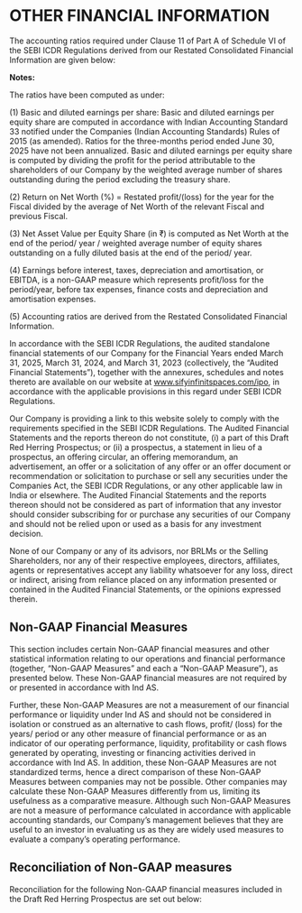 # OTHER FINANCIAL INFORMATION

The accounting ratios required under Clause 11 of Part A of Schedule VI of the SEBI ICDR Regulations derived from our Restated Consolidated Financial Information are given below:

**Notes:**

The ratios have been computed as under:

(1) Basic and diluted earnings per share: Basic and diluted earnings per equity share are computed in accordance with Indian Accounting Standard 33 notified under the Companies (Indian Accounting Standards) Rules of 2015 (as amended). Ratios for the three-months period ended June 30, 2025 have not been annualized. Basic and diluted earnings per equity share is computed by dividing the profit for the period attributable to the shareholders of our Company by the weighted average number of shares outstanding during the period excluding the treasury share.

(2) Return on Net Worth (%) = Restated profit/(loss) for the year for the Fiscal divided by the average of Net Worth of the relevant Fiscal and previous Fiscal.

(3) Net Asset Value per Equity Share (in ₹) is computed as Net Worth at the end of the period/ year / weighted average number of equity shares outstanding on a fully diluted basis at the end of the period/ year.

(4) Earnings before interest, taxes, depreciation and amortisation, or EBITDA, is a non-GAAP measure which represents profit/loss for the period/year, before tax expenses, finance costs and depreciation and amortisation expenses.

(5) Accounting ratios are derived from the Restated Consolidated Financial Information.

In accordance with the SEBI ICDR Regulations, the audited standalone financial statements of our Company for the Financial Years ended March 31, 2025, March 31, 2024, and March 31, 2023 (collectively, the “Audited Financial Statements”), together with the annexures, schedules and notes thereto are available on our website at www.sifyinfinitspaces.com/ipo, in accordance with the applicable provisions in this regard under SEBI ICDR Regulations.

Our Company is providing a link to this website solely to comply with the requirements specified in the SEBI ICDR Regulations. The Audited Financial Statements and the reports thereon do not constitute, (i) a part of this Draft Red Herring Prospectus; or (ii) a prospectus, a statement in lieu of a prospectus, an offering circular, an offering memorandum, an advertisement, an offer or a solicitation of any offer or an offer document or recommendation or solicitation to purchase or sell any securities under the Companies Act, the SEBI ICDR Regulations, or any other applicable law in India or elsewhere. The Audited Financial Statements and the reports thereon should not be considered as part of information that any investor should consider subscribing for or purchase any securities of our Company and should not be relied upon or used as a basis for any investment decision.

None of our Company or any of its advisors, nor BRLMs or the Selling Shareholders, nor any of their respective employees, directors, affiliates, agents or representatives accept any liability whatsoever for any loss, direct or indirect, arising from reliance placed on any information presented or contained in the Audited Financial Statements, or the opinions expressed therein.

## Non-GAAP Financial Measures

This section includes certain Non-GAAP financial measures and other statistical information relating to our operations and financial performance (together, “Non-GAAP Measures” and each a “Non-GAAP Measure”), as presented below. These Non-GAAP financial measures are not required by or presented in accordance with Ind AS.

Further, these Non-GAAP Measures are not a measurement of our financial performance or liquidity under Ind AS and should not be considered in isolation or construed as an alternative to cash flows, profit/ (loss) for the years/ period or any other measure of financial performance or as an indicator of our operating performance, liquidity, profitability or cash flows generated by operating, investing or financing activities derived in accordance with Ind AS. In addition, these Non-GAAP Measures are not standardized terms, hence a direct comparison of these Non-GAAP Measures between companies may not be possible. Other companies may calculate these Non-GAAP Measures differently from us, limiting its usefulness as a comparative measure. Although such Non-GAAP Measures are not a measure of performance calculated in accordance with applicable accounting standards, our Company’s management believes that they are useful to an investor in evaluating us as they are widely used measures to evaluate a company’s operating performance.

## Reconciliation of Non-GAAP measures

Reconciliation for the following Non-GAAP financial measures included in the Draft Red Herring Prospectus are set out below: